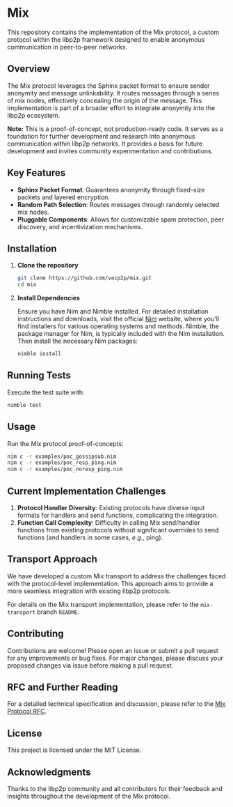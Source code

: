 # Mix

This repository contains the implementation of the Mix protocol, a custom protocol within the libp2p framework
designed to enable anonymous communication in peer-to-peer networks.

## Overview

The Mix protocol leverages the Sphinx packet format to ensure sender anonymity and message unlinkability.
It routes messages through a series of mix nodes, effectively concealing the origin of the message.
This implementation is part of a broader effort to integrate anonymity into the libp2p ecosystem.

**Note:** This is a proof-of-concept, not production-ready code.
It serves as a foundation for further development and research into anonymous communication within libp2p networks.
It provides a basis for future development and invites community experimentation and contributions.

## Key Features

- **Sphinx Packet Format**: Guarantees anonymity through fixed-size packets and layered encryption.
- **Random Path Selection**: Routes messages through randomly selected mix nodes.
- **Pluggable Components**: Allows for customizable spam protection, peer discovery, and incentivization mechanisms.

## Installation

1. **Clone the repository**

   ```bash
   git clone https://github.com/vacp2p/mix.git
   cd mix
   ```

2. **Install Dependencies**

   Ensure you have Nim and Nimble installed. For detailed installation instructions and downloads,
   visit the official [Nim](https://nim-lang.org) website, where you'll find installers for various operating systems and methods.
   Nimble, the package manager for Nim, is typically included with the Nim installation.
   Then install the necessary Nim packages:

   ```bash
   nimble install
   ```
   
## Running Tests

Execute the test suite with:

   ```bash
   nimble test
   ```

## Usage

Run the Mix protocol proof-of-concepts:

   ```bash
   nim c -r examples/poc_gossipsub.nim
   nim c -r examples/poc_resp_ping.nim
   nim c -r examples/poc_noresp_ping.nim
   ```

## Current Implementation Challenges

1. **Protocol Handler Diversity**: Existing protocols have diverse input formats for handlers and send functions,
complicating the integration.
2. **Function Call Complexity**: Difficulty in calling Mix send/handler functions from existing protocols
without significant overrides to send functions (and handlers in some cases, *e.g.,* ping).

## Transport Approach

We have developed a custom Mix transport to address the challenges faced with the protocol-level implementation.
This approach aims to provide a more seamless integration with existing libp2p protocols.

For details on the Mix transport implementation, please refer to the `mix-transport` branch `README`.

## Contributing

Contributions are welcome! Please open an issue or submit a pull request for any improvements or bug fixes.
For major changes, please discuss your proposed changes via issue before making a pull request.

## RFC and Further Reading

For a detailed technical specification and discussion, please refer to the [Mix Protocol RFC](https://rfc.vac.dev/vac/raw/mix/).

## License

This project is licensed under the MIT License.

## Acknowledgments

Thanks to the libp2p community and all contributors for their feedback and insights throughout the development
of the Mix protocol.

